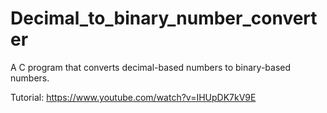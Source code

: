 # Decimal_to_binary_number_converter

A C program that converts decimal-based numbers to binary-based numbers. 

Tutorial:  https://www.youtube.com/watch?v=IHUpDK7kV9E

